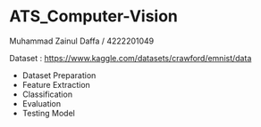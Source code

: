 # ATS_Computer-Vision
Muhammad Zainul Daffa / 4222201049

Dataset : https://www.kaggle.com/datasets/crawford/emnist/data 

- Dataset Preparation
- Feature Extraction
- Classification
- Evaluation
- Testing Model

